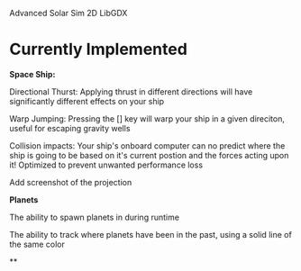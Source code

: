 Advanced Solar Sim 2D LibGDX

# Currently Implemented
   
  **Space Ship:**
   
   Directional Thurst: Applying thrust in different directions will have significantly different effects on your ship
   
   Warp Jumping: Pressing the [] key will warp your ship in a given direciton, useful for escaping gravity wells

   Collision impacts: Your ship's onboard computer can no predict where the ship is going to be based on it's current postion and the forces acting upon it!
   Optimized to prevent unwanted performance loss

   Add screenshot of the projection


   **Planets**

   The ability to spawn planets in during runtime

   The ability to track where planets have been in the past, using a solid line of the same color
   
   **
